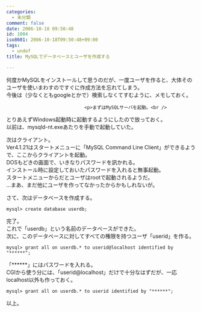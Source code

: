 ```yaml
---
categories:
  - 未分類
comment: false
date: 2006-10-18 09:50:48
id: 1004
iso8601: 2006-10-18T09:50:48+09:00
tags:
  - undef
title: MySQLでデータベースとユーザを作成する

---
```


<div class="entry-body">
                                 <p>何度かMySQLをインストールして思うのだが、一度ユーザを作ると、大体そのユーザを使いまわすのですぐに作成方法を忘れてしまう。<br />
今後は（少なくともgoogleとかで）検索しなくてすむように、メモしておく。</p>
                              
                                 <p>まずはMySQLサーバを起動。<br />
とりあえずWindows起動時に起動するようにしたので放っておく。<br />
以前は、mysqld-nt.exeあたりを手動で起動していた。</p>

<p>次はクライアント。<br />
Ver4.1.21はスタートメニューに「MySQL Command Line Client」ができるようで、ここからクライアントを起動。<br />
DOSもどきの画面で、いきなりパスワードを訊かれる。<br />
インストール時に設定しておいたパスワードを入れると無事起動。<br />
スタートメニューからだとユーザはrootで起動されるようだ。<br />
…まあ、まだ他にユーザを作ってなかったからかもしれないが。</p>

<p>さて、次はデータベースを作成する。</p>

<pre><code>mysql&gt; create database userdb;</code></pre>

<p>完了。<br />
これで「userdb」という名前のデータベースができた。<br />
次に、このデータベースに対してすべての権限を持つユーザ「userid」を作る。</p>

<pre><code>mysql&gt; grant all on userdb.* to userid@localhost identified by "******";</code></pre>

<p>「******」にはパスワードを入れる。<br />
CGIから使う分には、「userid@localhost」だけで十分なはずだが、一応localhost以外も作っておく。</p>

<pre><code>mysql&gt; grant all on userdb.* to userid identified by "******";</code></pre>

<p>以上。<br /></p>
                              </div>    	